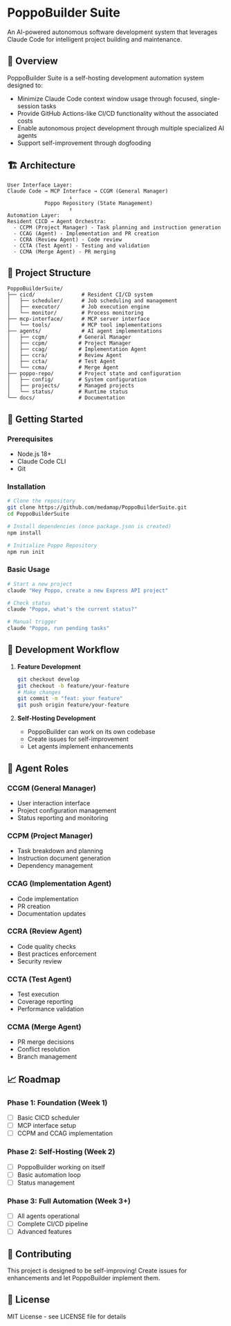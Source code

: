 # PoppoBuilder Suite

An AI-powered autonomous software development system that leverages Claude Code for intelligent project building and maintenance.

## 🎯 Overview

PoppoBuilder Suite is a self-hosting development automation system designed to:
- Minimize Claude Code context window usage through focused, single-session tasks
- Provide GitHub Actions-like CI/CD functionality without the associated costs
- Enable autonomous project development through multiple specialized AI agents
- Support self-improvement through dogfooding

## 🏗️ Architecture

```
User Interface Layer:
Claude Code → MCP Interface → CCGM (General Manager)
                    ↓
            Poppo Repository (State Management)
                    ↑
Automation Layer:
Resident CICD → Agent Orchestra:
  - CCPM (Project Manager) - Task planning and instruction generation
  - CCAG (Agent) - Implementation and PR creation
  - CCRA (Review Agent) - Code review
  - CCTA (Test Agent) - Testing and validation
  - CCMA (Merge Agent) - PR merging
```

## 📁 Project Structure

```
PoppoBuilderSuite/
├── cicd/               # Resident CI/CD system
│   ├── scheduler/      # Job scheduling and management
│   ├── executor/       # Job execution engine
│   └── monitor/        # Process monitoring
├── mcp-interface/      # MCP server interface
│   └── tools/          # MCP tool implementations
├── agents/             # AI agent implementations
│   ├── ccgm/          # General Manager
│   ├── ccpm/          # Project Manager
│   ├── ccag/          # Implementation Agent
│   ├── ccra/          # Review Agent
│   ├── ccta/          # Test Agent
│   └── ccma/          # Merge Agent
├── poppo-repo/        # Project state and configuration
│   ├── config/        # System configuration
│   ├── projects/      # Managed projects
│   └── status/        # Runtime status
└── docs/              # Documentation
```

## 🚀 Getting Started

### Prerequisites
- Node.js 18+ 
- Claude Code CLI
- Git

### Installation
```bash
# Clone the repository
git clone https://github.com/medamap/PoppoBuilderSuite.git
cd PoppoBuilderSuite

# Install dependencies (once package.json is created)
npm install

# Initialize Poppo Repository
npm run init
```

### Basic Usage
```bash
# Start a new project
claude "Hey Poppo, create a new Express API project"

# Check status
claude "Poppo, what's the current status?"

# Manual trigger
claude "Poppo, run pending tasks"
```

## 🔄 Development Workflow

1. **Feature Development**
   ```bash
   git checkout develop
   git checkout -b feature/your-feature
   # Make changes
   git commit -m "feat: your feature"
   git push origin feature/your-feature
   ```

2. **Self-Hosting Development**
   - PoppoBuilder can work on its own codebase
   - Create issues for self-improvement
   - Let agents implement enhancements

## 🤖 Agent Roles

### CCGM (General Manager)
- User interaction interface
- Project configuration management  
- Status reporting and monitoring

### CCPM (Project Manager)
- Task breakdown and planning
- Instruction document generation
- Dependency management

### CCAG (Implementation Agent)
- Code implementation
- PR creation
- Documentation updates

### CCRA (Review Agent)
- Code quality checks
- Best practices enforcement
- Security review

### CCTA (Test Agent)
- Test execution
- Coverage reporting
- Performance validation

### CCMA (Merge Agent)
- PR merge decisions
- Conflict resolution
- Branch management

## 📈 Roadmap

### Phase 1: Foundation (Week 1)
- [ ] Basic CICD scheduler
- [ ] MCP interface setup
- [ ] CCPM and CCAG implementation

### Phase 2: Self-Hosting (Week 2)
- [ ] PoppoBuilder working on itself
- [ ] Basic automation loop
- [ ] Status management

### Phase 3: Full Automation (Week 3+)
- [ ] All agents operational
- [ ] Complete CI/CD pipeline
- [ ] Advanced features

## 🤝 Contributing

This project is designed to be self-improving! Create issues for enhancements and let PoppoBuilder implement them.

## 📄 License

MIT License - see LICENSE file for details